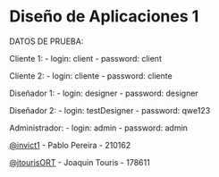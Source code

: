 Diseño de Aplicaciones 1
===========================

DATOS DE PRUEBA:

Cliente 1:
	- login: client
	- password: client
	
Cliente 2:
	- login: cliente
	- password: cliente
	
Diseñador 1:
	- login: designer
	- password: designer
	
Diseñador 2:
	- login: testDesigner
	- password: qwe123
	
Administrador: 
	- login: admin
	- password: admin
	


[@invict1](https://github.com/invict1) - Pablo Pereira - 210162

[@jtourisORT](https://github.com/jtourisORT) - Joaquin Touris - 178611
